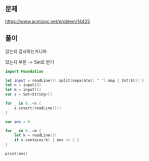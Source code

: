 ## 문제

https://www.acmicpc.net/problem/14425

## 풀이

있는지 검사하는거니까 

있는지 부분 -> Set로 받기

``` swift
import Foundation

let input = readLine()!.split(separator: " ").map { Int($0)! }
let n = input[0]
let m = input[1]
var s = Set<String>()

for _ in 0..<n {
    s.insert(readLine()!)
}

var ans = 0

for _ in 0..<m {
    let k = readLine()!
    if s.contains(k) { ans += 1 }
}

print(ans)

```
